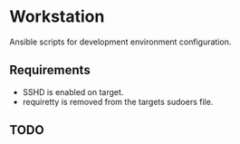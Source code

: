Workstation
===========

Ansible scripts for development environment configuration.

## Requirements
* SSHD is enabled on target.
* requiretty is removed from the targets sudoers file.

## TODO
